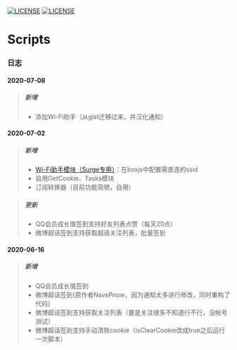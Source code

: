 [![LICENSE](https://img.shields.io/badge/license-Anti%20996-blue.svg)](https://github.com/996icu/996.ICU/blob/master/LICENSE)
[![LICENSE](https://img.shields.io/badge/感谢-Orz3的图标-red.svg)](https://github.com/Orz-3)
# Scripts
### 日志
#### 2020-07-08
> ##### 新增
> - 添加Wi-Fi助手（从gist迁移过来，并汉化通知）
#### 2020-07-02
> ##### 新增
> - [Wi-Fi助手模块（Surge专用）](https://gist.githubusercontent.com/lowking/3aa8748416e938528967885bc403b2f1/raw/ssid.sgmodule)：在boxjs中配置需直连的ssid
> - 自用GetCookie、Tasks模块
> - 订阅转换器（目前功能简陋，自用）

> ##### 更新
> - QQ会员成长值签到支持好友列表点赞（每天20点）
> - 微博超话签到支持获取超话关注列表，批量签到

#### 2020-06-16
> ##### 新增
> - QQ会员成长值签到
> - 微博超话签到(原作者NavePnow，因为通知太多进行修改，同时重构了代码)
> - 微博超话签到支持获取关注列表（要是关注很多不知道行不行，没帐号测试）
> - 微博超话签到支持手动清除cookie（isClearCookie改成true之后运行一次脚本）